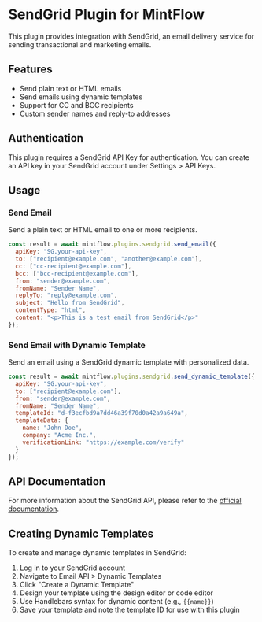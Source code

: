 # SendGrid Plugin for MintFlow

This plugin provides integration with SendGrid, an email delivery service for sending transactional and marketing emails.

## Features

- Send plain text or HTML emails
- Send emails using dynamic templates
- Support for CC and BCC recipients
- Custom sender names and reply-to addresses

## Authentication

This plugin requires a SendGrid API Key for authentication. You can create an API key in your SendGrid account under Settings > API Keys.

## Usage

### Send Email

Send a plain text or HTML email to one or more recipients.

```javascript
const result = await mintflow.plugins.sendgrid.send_email({
  apiKey: "SG.your-api-key",
  to: ["recipient@example.com", "another@example.com"],
  cc: ["cc-recipient@example.com"],
  bcc: ["bcc-recipient@example.com"],
  from: "sender@example.com",
  fromName: "Sender Name",
  replyTo: "reply@example.com",
  subject: "Hello from SendGrid",
  contentType: "html",
  content: "<p>This is a test email from SendGrid</p>"
});
```

### Send Email with Dynamic Template

Send an email using a SendGrid dynamic template with personalized data.

```javascript
const result = await mintflow.plugins.sendgrid.send_dynamic_template({
  apiKey: "SG.your-api-key",
  to: ["recipient@example.com"],
  from: "sender@example.com",
  fromName: "Sender Name",
  templateId: "d-f3ecfbd9a7dd46a39f70d0a42a9a649a",
  templateData: {
    name: "John Doe",
    company: "Acme Inc.",
    verificationLink: "https://example.com/verify"
  }
});
```

## API Documentation

For more information about the SendGrid API, please refer to the [official documentation](https://docs.sendgrid.com/api-reference/how-to-use-the-sendgrid-v3-api).

## Creating Dynamic Templates

To create and manage dynamic templates in SendGrid:

1. Log in to your SendGrid account
2. Navigate to Email API > Dynamic Templates
3. Click "Create a Dynamic Template"
4. Design your template using the design editor or code editor
5. Use Handlebars syntax for dynamic content (e.g., `{{name}}`)
6. Save your template and note the template ID for use with this plugin
